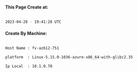 
   
#### This Page Create at:

```bash

2023-04-28 - 19:41:28 UTC

```

#### Create By Machine:

```bash

Host Name : fv-az612-751

platform  : Linux-5.15.0-1036-azure-x86_64-with-glibc2.35

Ip Local  : 10.1.0.70

```

